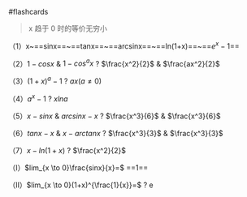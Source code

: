 #flashcards

> x 趋于 0 时的等价无穷小

（1）x~==sinx==~==tanx==~==arcsinx==~==ln(1+x)==~==$e^x-1$==
<!--SR:!2023-11-26,3,250!2023-11-26,3,250!2023-11-26,3,250!2023-11-26,3,250!2023-11-26,3,250-->


（2）$1-cosx$  &  $1-cos^ax$
?
$\frac{x^2}{2}$ & $\frac{ax^2}{2}$
<!--SR:!2023-11-26,3,250-->


（3）$(1+x)^a-1$
?
$ax(a≠0)$
<!--SR:!2023-11-26,3,250-->


（4）$a^x-1$
?
$xlna$
<!--SR:!2023-11-26,3,250-->


（5）$x-sinx$  &  $arcsinx-x$
?
$\frac{x^3}{6}$  &  $\frac{x^3}{6}$
<!--SR:!2023-11-26,3,250-->


（6）$tanx-x$  & $x-arctanx$
?
$\frac{x^3}{3}$  &  $\frac{x^3}{3}$
<!--SR:!2023-11-26,3,250-->


（7）$x-ln(1+x)$
?
$\frac{x^2}{2}$
<!--SR:!2023-11-26,3,250-->

（I）$lim_{x \to 0}\frac{sinx}{x}=$ ==1==
<!--SR:!2023-11-26,3,250-->


（II）$lim_{x \to 0}(1+x)^{\frac{1}{x}}=$ 
?
e
